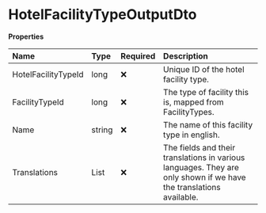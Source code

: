 # HotelFacilityTypeOutputDto

**Properties**

| Name                | Type                 | Required | Description                                                                                                        |
| :------------------ | :------------------- | :------- | :----------------------------------------------------------------------------------------------------------------- |
| HotelFacilityTypeId | long                 | ❌       | Unique ID of the hotel facility type.                                                                              |
| FacilityTypeId      | long                 | ❌       | The type of facility this is, mapped from FacilityTypes.                                                           |
| Name                | string               | ❌       | The name of this facility type in english.                                                                         |
| Translations        | List<TranslationDto> | ❌       | The fields and their translations in various languages. They are only shown if we have the translations available. |

<!-- This file was generated by liblab | https://liblab.com/ -->
